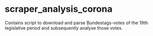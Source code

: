 # scraper_analysis_corona
 Contains script to download and parse Bundestags-votes of the 19th legislative period and subsequently analyse those votes.
